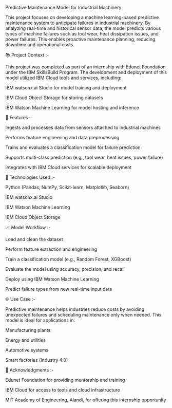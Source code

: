 Predictive Maintenance Model for Industrial Machinery

This project focuses on developing a machine learning-based predictive maintenance system to anticipate failures in industrial machinery. By analyzing real-time and historical sensor data, the model predicts various types of machine failures such as tool wear, heat dissipation issues, and power failures. This enables proactive maintenance planning, reducing downtime and operational costs.



📚 Project Context :- 

This project was completed as part of an internship with Edunet Foundation under the IBM SkillsBuild Program. The development and deployment of this model utilized IBM Cloud tools and services, including:

IBM watsonx.ai Studio for model training and deployment

IBM Cloud Object Storage for storing datasets

IBM Watson Machine Learning for model hosting and inference



🚀 Features :- 

Ingests and processes data from sensors attached to industrial machines

Performs feature engineering and data preprocessing

Trains and evaluates a classification model for failure prediction

Supports multi-class prediction (e.g., tool wear, heat issues, power failure)

Integrates with IBM Cloud services for scalable deployment



🧰 Technologies Used :- 

Python (Pandas, NumPy, Scikit-learn, Matplotlib, Seaborn)

IBM watsonx.ai Studio

IBM Watson Machine Learning

IBM Cloud Object Storage



📈 Model Workflow :- 

Load and clean the dataset

Perform feature extraction and engineering

Train a classification model (e.g., Random Forest, XGBoost)

Evaluate the model using accuracy, precision, and recall

Deploy using IBM Watson Machine Learning

Predict failure types from new real-time input data



🌐 Use Case :- 

Predictive maintenance helps industries reduce costs by avoiding unexpected failures and scheduling maintenance only when needed. This model is ideal for applications in:

Manufacturing plants

Energy and utilities

Automotive systems

Smart factories (Industry 4.0)



🙏 Acknowledgments :-

Edunet Foundation for providing mentorship and training

IBM Cloud for access to tools and cloud infrastructure

MIT Academy of Engineering, Alandi, for offering this internship opportunity

